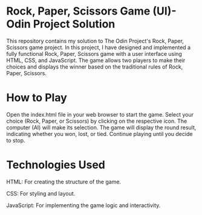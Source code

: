 # Rock, Paper, Scissors Game (UI)- Odin Project Solution
This repository contains my solution to The Odin Project's Rock, Paper, Scissors game project. In this project, I have designed and implemented a fully functional Rock, Paper, Scissors game with a user interface using HTML, CSS, and JavaScript. The game allows two players to make their choices and displays the winner based on the traditional rules of Rock, Paper, Scissors.

# How to Play
Open the index.html file in your web browser to start the game.
Select your choice (Rock, Paper, or Scissors) by clicking on the respective icon.
The computer (AI) will make its selection.
The game will display the round result, indicating whether you won, lost, or tied.
Continue playing until you decide to stop.

# Technologies Used
HTML: For creating the structure of the game.

CSS: For styling and layout.

JavaScript: For implementing the game logic and interactivity.

